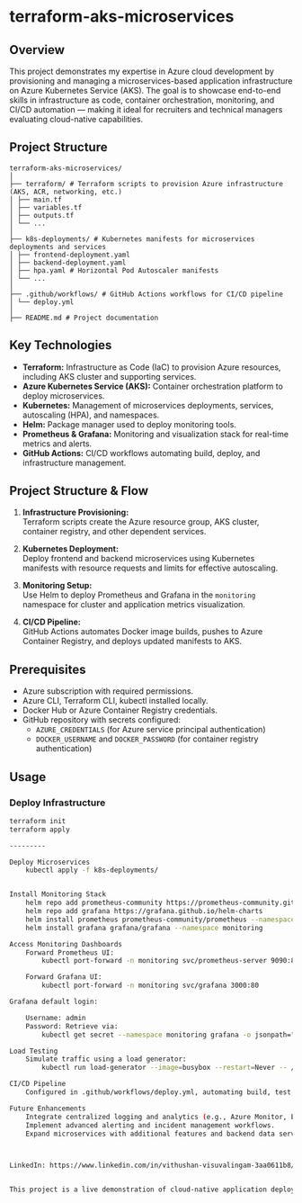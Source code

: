 # terraform-aks-microservices

## Overview

This project demonstrates my expertise in Azure cloud development by provisioning and managing a microservices-based application infrastructure on Azure Kubernetes Service (AKS). The goal is to showcase end-to-end skills in infrastructure as code, container orchestration, monitoring, and CI/CD automation — making it ideal for recruiters and technical managers evaluating cloud-native capabilities.

## Project Structure

```
terraform-aks-microservices/
│
├── terraform/ # Terraform scripts to provision Azure infrastructure (AKS, ACR, networking, etc.)
│ ├── main.tf
│ ├── variables.tf
│ ├── outputs.tf
│ └── ...
│
├── k8s-deployments/ # Kubernetes manifests for microservices deployments and services
│ ├── frontend-deployment.yaml
│ ├── backend-deployment.yaml
│ ├── hpa.yaml # Horizontal Pod Autoscaler manifests
│ └── ...
│
├── .github/workflows/ # GitHub Actions workflows for CI/CD pipeline
│ └── deploy.yml
│
├── README.md # Project documentation

```

## Key Technologies

- **Terraform:** Infrastructure as Code (IaC) to provision Azure resources, including AKS cluster and supporting services.
- **Azure Kubernetes Service (AKS):** Container orchestration platform to deploy microservices.
- **Kubernetes:** Management of microservices deployments, services, autoscaling (HPA), and namespaces.
- **Helm:** Package manager used to deploy monitoring tools.
- **Prometheus & Grafana:** Monitoring and visualization stack for real-time metrics and alerts.
- **GitHub Actions:** CI/CD workflows automating build, deploy, and infrastructure management.

## Project Structure & Flow

1. **Infrastructure Provisioning:**  
   Terraform scripts create the Azure resource group, AKS cluster, container registry, and other dependent services.

2. **Kubernetes Deployment:**  
   Deploy frontend and backend microservices using Kubernetes manifests with resource requests and limits for effective autoscaling.

3. **Monitoring Setup:**  
   Use Helm to deploy Prometheus and Grafana in the `monitoring` namespace for cluster and application metrics visualization.

4. **CI/CD Pipeline:**  
   GitHub Actions automates Docker image builds, pushes to Azure Container Registry, and deploys updated manifests to AKS.

## Prerequisites

- Azure subscription with required permissions.
- Azure CLI, Terraform CLI, kubectl installed locally.
- Docker Hub or Azure Container Registry credentials.
- GitHub repository with secrets configured:  
  - `AZURE_CREDENTIALS` (for Azure service principal authentication)  
  - `DOCKER_USERNAME` and `DOCKER_PASSWORD` (for container registry authentication)

## Usage

### Deploy Infrastructure

```bash
terraform init
terraform apply 

---------

Deploy Microservices
    kubectl apply -f k8s-deployments/


Install Monitoring Stack
    helm repo add prometheus-community https://prometheus-community.github.io/helm-charts
    helm repo add grafana https://grafana.github.io/helm-charts
    helm install prometheus prometheus-community/prometheus --namespace monitoring --create-namespace
    helm install grafana grafana/grafana --namespace monitoring

Access Monitoring Dashboards
    Forward Prometheus UI:
        kubectl port-forward -n monitoring svc/prometheus-server 9090:80

    Forward Grafana UI:
        kubectl port-forward -n monitoring svc/grafana 3000:80

Grafana default login:

    Username: admin
    Password: Retrieve via:
        kubectl get secret --namespace monitoring grafana -o jsonpath="{.data.admin-password}" | base64 --decode

Load Testing
    Simulate traffic using a load generator:
        kubectl run load-generator --image=busybox --restart=Never -- /bin/sh -c "while true; do wget -q -O- http://<frontend-service-ip>; done"

CI/CD Pipeline
    Configured in .github/workflows/deploy.yml, automating build, test, and deploy on every push to main branch.

Future Enhancements
    Integrate centralized logging and analytics (e.g., Azure Monitor, ELK stack).
    Implement advanced alerting and incident management workflows.
    Expand microservices with additional features and backend data services.



LinkedIn: https://www.linkedin.com/in/vithushan-visuvalingam-3aa0611b8/


This project is a live demonstration of cloud-native application deployment using Microsoft Azure and Kubernetes best practices.